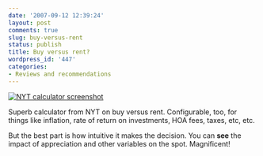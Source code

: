 ```yaml
---
date: '2007-09-12 12:39:24'
layout: post
comments: true
slug: buy-versus-rent
status: publish
title: Buy versus rent?
wordpress_id: '447'
categories:
- Reviews and recommendations
---
```





[![NYT calculator screenshot](http://www.phfactor.net/wp-pics/buy-vs-rent-wp.jpg)](http://www.nytimes.com/2007/04/10/business/2007_BUYRENT_GRAPHIC.html?ex=1189742400&en=4ca4e737ce32c4e4&ei=5070)




Superb calculator from NYT on buy versus rent. Configurable, too, for things like inflation, rate of return on investments, HOA fees, taxes, etc, etc.




But the best part is how intuitive it makes the decision. You can **see** the impact of appreciation and other variables on the spot. Magnificent!

